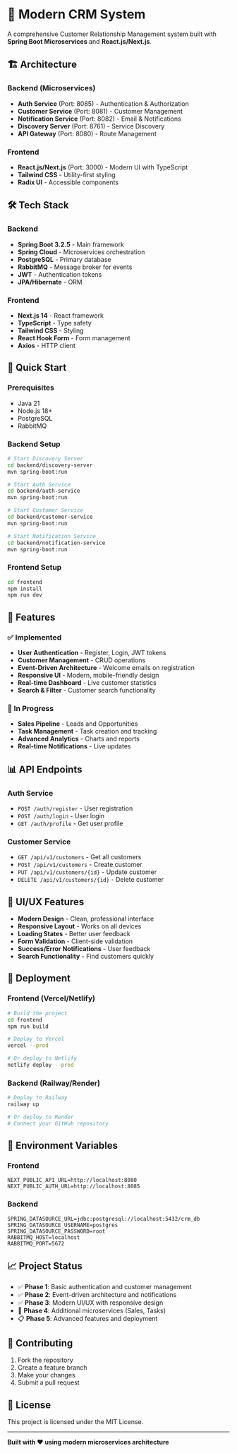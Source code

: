 # 🚀 Modern CRM System

A comprehensive Customer Relationship Management system built with **Spring Boot Microservices** and **React.js/Next.js**.

## 🏗️ Architecture

### Backend (Microservices)
- **Auth Service** (Port: 8085) - Authentication & Authorization
- **Customer Service** (Port: 8081) - Customer Management
- **Notification Service** (Port: 8082) - Email & Notifications
- **Discovery Server** (Port: 8761) - Service Discovery
- **API Gateway** (Port: 8080) - Route Management

### Frontend
- **React.js/Next.js** (Port: 3000) - Modern UI with TypeScript
- **Tailwind CSS** - Utility-first styling
- **Radix UI** - Accessible components

## 🛠️ Tech Stack

### Backend
- **Spring Boot 3.2.5** - Main framework
- **Spring Cloud** - Microservices orchestration
- **PostgreSQL** - Primary database
- **RabbitMQ** - Message broker for events
- **JWT** - Authentication tokens
- **JPA/Hibernate** - ORM

### Frontend
- **Next.js 14** - React framework
- **TypeScript** - Type safety
- **Tailwind CSS** - Styling
- **React Hook Form** - Form management
- **Axios** - HTTP client

## 🚀 Quick Start

### Prerequisites
- Java 21
- Node.js 18+
- PostgreSQL
- RabbitMQ

### Backend Setup
```bash
# Start Discovery Server
cd backend/discovery-server
mvn spring-boot:run

# Start Auth Service
cd backend/auth-service
mvn spring-boot:run

# Start Customer Service
cd backend/customer-service
mvn spring-boot:run

# Start Notification Service
cd backend/notification-service
mvn spring-boot:run
```

### Frontend Setup
```bash
cd frontend
npm install
npm run dev
```

## 🌟 Features

### ✅ Implemented
- **User Authentication** - Register, Login, JWT tokens
- **Customer Management** - CRUD operations
- **Event-Driven Architecture** - Welcome emails on registration
- **Responsive UI** - Modern, mobile-friendly design
- **Real-time Dashboard** - Live customer statistics
- **Search & Filter** - Customer search functionality

### 🚧 In Progress
- **Sales Pipeline** - Leads and Opportunities
- **Task Management** - Task creation and tracking
- **Advanced Analytics** - Charts and reports
- **Real-time Notifications** - Live updates

## 📊 API Endpoints

### Auth Service
- `POST /auth/register` - User registration
- `POST /auth/login` - User login
- `GET /auth/profile` - Get user profile

### Customer Service
- `GET /api/v1/customers` - Get all customers
- `POST /api/v1/customers` - Create customer
- `PUT /api/v1/customers/{id}` - Update customer
- `DELETE /api/v1/customers/{id}` - Delete customer

## 🎨 UI/UX Features

- **Modern Design** - Clean, professional interface
- **Responsive Layout** - Works on all devices
- **Loading States** - Better user feedback
- **Form Validation** - Client-side validation
- **Success/Error Notifications** - User feedback
- **Search Functionality** - Find customers quickly

## 🚀 Deployment

### Frontend (Vercel/Netlify)
```bash
# Build the project
cd frontend
npm run build

# Deploy to Vercel
vercel --prod

# Or deploy to Netlify
netlify deploy --prod
```

### Backend (Railway/Render)
```bash
# Deploy to Railway
railway up

# Or deploy to Render
# Connect your GitHub repository
```

## 🔧 Environment Variables

### Frontend
```env
NEXT_PUBLIC_API_URL=http://localhost:8080
NEXT_PUBLIC_AUTH_URL=http://localhost:8085
```

### Backend
```env
SPRING_DATASOURCE_URL=jdbc:postgresql://localhost:5432/crm_db
SPRING_DATASOURCE_USERNAME=postgres
SPRING_DATASOURCE_PASSWORD=root
RABBITMQ_HOST=localhost
RABBITMQ_PORT=5672
```

## 📈 Project Status

- ✅ **Phase 1**: Basic authentication and customer management
- ✅ **Phase 2**: Event-driven architecture and notifications
- ✅ **Phase 3**: Modern UI/UX with responsive design
- 🚧 **Phase 4**: Additional microservices (Sales, Tasks)
- 📋 **Phase 5**: Advanced features and deployment

## 🤝 Contributing

1. Fork the repository
2. Create a feature branch
3. Make your changes
4. Submit a pull request

## 📝 License

This project is licensed under the MIT License.

---

**Built with ❤️ using modern microservices architecture** 